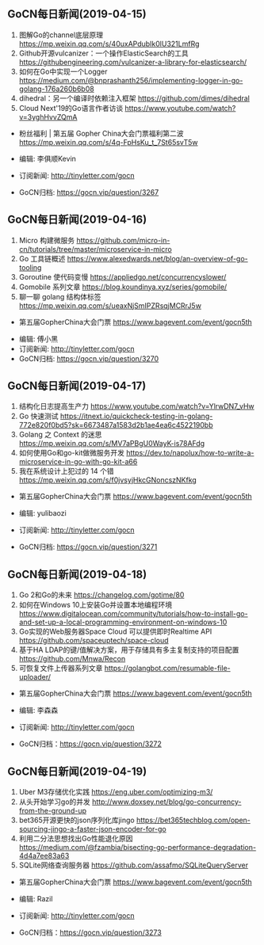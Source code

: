 ## GoCN每日新闻(2019-04-15)

1. 图解Go的channel底层原理 https://mp.weixin.qq.com/s/40uxAPdubIk0lU321LmfRg
2. Github开源vulcanizer：一个操作ElasticSearch的工具 https://githubengineering.com/vulcanizer-a-library-for-elasticsearch/
3. 如何在Go中实现一个Logger https://medium.com/@bnprashanth256/implementing-logger-in-go-golang-176a260b6b08
4. dihedral：另一个编译时依赖注入框架 https://github.com/dimes/dihedral
5. Cloud Next'19的Go语言作者访谈 https://www.youtube.com/watch?v=3yghHvvZQmA

* 粉丝福利 | 第五届 Gopher China大会门票福利第二波 https://mp.weixin.qq.com/s/4q-FpHsKu_t_7St65svT5w

* 编辑: 李俱顺Kevin
* 订阅新闻: http://tinyletter.com/gocn
* GoCN归档: https://gocn.vip/question/3267

## GoCN每日新闻(2019-04-16)

1. Micro 构建微服务 https://github.com/micro-in-cn/tutorials/tree/master/microservice-in-micro
2. Go 工具链概述 https://www.alexedwards.net/blog/an-overview-of-go-tooling
3. Goroutine 使代码变慢 https://appliedgo.net/concurrencyslower/
4. Gomobile 系列文章 https://blog.koundinya.xyz/series/gomobile/
5. 聊一聊 golang 结构体标签 https://mp.weixin.qq.com/s/ueaxNjSmIPZRsqjMCRrJ5w

* 第五届GopherChina大会门票 https://www.bagevent.com/event/gocn5th

- 编辑: 傅小黑
- 订阅新闻: http://tinyletter.com/gocn
- GoCN归档: https://gocn.vip/question/3270


## GoCN每日新闻(2019-04-17)

1. 结构化日志提高生产力 https://www.youtube.com/watch?v=YlrwDN7_vHw
2. Go 快速测试 https://itnext.io/quickcheck-testing-in-golang-772e820f0bd5?sk=6673487a1583d2b1ae4ea6c4522190bb
3. Golang 之 Context 的迷思 https://mp.weixin.qq.com/s/MV7aPBgU0WayK-is78AFdg
4. 如何使用Go和go-kit做微服务开发 https://dev.to/napolux/how-to-write-a-microservice-in-go-with-go-kit-a66
5. 我在系统设计上犯过的 14 个错 https://mp.weixin.qq.com/s/f0jvsyjHkcGNoncszNKfkg

* 第五届GopherChina大会门票 https://www.bagevent.com/event/gocn5th

* 编辑: yulibaozi
* 订阅新闻: http://tinyletter.com/gocn
* GoCN归档: https://gocn.vip/question/3271

## GoCN每日新闻(2019-04-18)

1. Go 2和Go的未来 https://changelog.com/gotime/80
2. 如何在Windows 10上安装Go并设置本地编程环境 https://www.digitalocean.com/community/tutorials/how-to-install-go-and-set-up-a-local-programming-environment-on-windows-10
3. Go实现的Web服务器Space Cloud 可以提供即时Realtime API https://github.com/spaceuptech/space-cloud
4. 基于HA LDAP的键/值解决方案，用于存储具有多主复制支持的项目配置 https://github.com/Mnwa/Recon
5. 可恢复文件上传器系列文章 https://golangbot.com/resumable-file-uploader/

* 第五届GopherChina大会门票 https://www.bagevent.com/event/gocn5th

* 编辑: 李森森
* 订阅新闻: http://tinyletter.com/gocn
* GoCN归档：https://gocn.vip/question/3272

## GoCN每日新闻(2019-04-19)

1. Uber M3存储优化实践 https://eng.uber.com/optimizing-m3/
2. 从头开始学习go的并发 http://www.doxsey.net/blog/go-concurrency-from-the-ground-up
3. bet365开源更快的json序列化库jingo https://bet365techblog.com/open-sourcing-jingo-a-faster-json-encoder-for-go
4. 利用二分法思想找出Go性能退化原因 https://medium.com/@fzambia/bisecting-go-performance-degradation-4d4a7ee83a63
5. SQLite网络查询服务器 https://github.com/assafmo/SQLiteQueryServer

* 第五届GopherChina大会门票 https://www.bagevent.com/event/gocn5th

* 编辑: Razil
* 订阅新闻: http://tinyletter.com/gocn
* GoCN归档：https://gocn.vip/question/3273
